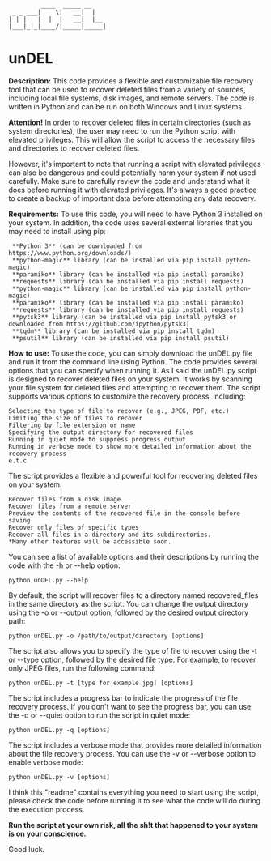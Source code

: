                                
             ____  _____ __    
     _ _ ___|    \|   __|  |   
    | | |   |  |  |   __|  |__ 
    |___|_|_|____/|_____|_____|

                             
                           
# unDEL


**Description:**
This code provides a flexible and customizable file recovery tool that can be used to recover deleted files from a variety of sources, including local file systems, disk images, and remote servers. The code is written in Python and can be run on both Windows and Linux systems.

**Attention!**
In order to recover deleted files in certain directories (such as system directories), the user may need to run the Python script with elevated privileges. This will allow the script to access the necessary files and directories to recover deleted files.

However, it's important to note that running a script with elevated privileges can also be dangerous and could potentially harm your system if not used carefully. Make sure to carefully review the code and understand what it does before running it with elevated privileges. It's always a good practice to create a backup of important data before attempting any data recovery.

**Requirements:**
To use this code, you will need to have Python 3 installed on your system. In addition, the code uses several external libraries that you may need to install using pip:

     **Python 3** (can be downloaded from https://www.python.org/downloads/)
     **python-magic** library (can be installed via pip install python-magic)
     **paramiko** library (can be installed via pip install paramiko)
     **requests** library (can be installed via pip install requests)
     **python-magic** library (can be installed via pip install python-magic)
     **paramiko** library (can be installed via pip install paramiko)
     **requests** library (can be installed via pip install requests)
     **pytsk3** library (can be installed via pip install pytsk3 or downloaded from https://github.com/ipython/pytsk3)
     **tqdm** library (can be installed via pip install tqdm)
     **psutil** library (can be installed via pip install psutil)
     
**How to use:**
To use the code, you can simply download the unDEL.py file and run it from the command line using Python. The code provides several options that you can specify when running it.
As I said the unDEL.py script is designed to recover deleted files on your system. It works by scanning your file system for deleted files and attempting to recover them. The script supports various options to customize the recovery process, including:

    Selecting the type of file to recover (e.g., JPEG, PDF, etc.)
    Limiting the size of files to recover
    Filtering by file extension or name
    Specifying the output directory for recovered files
    Running in quiet mode to suppress progress output
    Running in verbose mode to show more detailed information about the recovery process
    e.t.c

The script provides a flexible and powerful tool for recovering deleted files on your system.

    Recover files from a disk image
    Recover files from a remote server
    Preview the contents of the recovered file in the console before saving
    Recover only files of specific types
    Recover all files in a directory and its subdirectories.
    *Many other features will be accessible soon.
    
You can see a list of available options and their descriptions by running the code with the -h or --help option:
     
    python unDEL.py --help
     
By default, the script will recover files to a directory named recovered_files in the same directory as the script. You can change the output directory using the -o or --output option, followed by the desired output directory path:
     
    python unDEL.py -o /path/to/output/directory [options]
     
The script also allows you to specify the type of file to recover using the -t or --type option, followed by the desired file type. For example, to recover only JPEG files, run the following command:
     
    python unDEL.py -t [type for example jpg] [options]

The script includes a progress bar to indicate the progress of the file recovery process. If you don't want to see the progress bar, you can use the -q or --quiet option to run the script in quiet mode:
     
    python unDEL.py -q [options]

The script includes a verbose mode that provides more detailed information about the file recovery process. You can use the -v or --verbose option to enable verbose mode:
    
    python unDEL.py -v [options]


I think this "readme" contains everything you need to start using the script, please check the code before running it to see what the code will do during the execution process.

**Run the script at your own risk, all the sh!t that happened to your system is on your conscience.**

Good luck.
